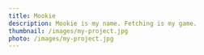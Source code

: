 ```yaml
---
title: Mookie
description: Mookie is my name. Fetching is my game.
thumbnail: /images/my-project.jpg
photo: /images/my-project.jpg
---
```

